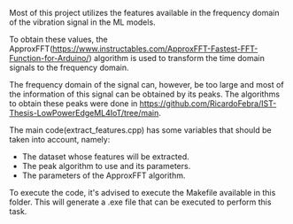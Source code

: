 Most of this project utilizes the features available in the frequency domain of the vibration signal in the ML models.

To obtain these values, the ApproxFFT(https://www.instructables.com/ApproxFFT-Fastest-FFT-Function-for-Arduino/) algorithm is used to transform the time domain signals to the frequency domain.

The frequency domain of the signal can, however, be too large and most of the information of this signal can be obtained by its peaks. The algorithms to obtain these peaks were done in https://github.com/RicardoFebra/IST-Thesis-LowPowerEdgeML4IoT/tree/main.

The main code(extract_features.cpp) has some variables that should be taken into account, namely:
* The dataset whose features will be extracted.
* The peak algorithm to use and its parameters.
* The parameters of the ApproxFFT algorithm.

To execute the code, it's advised to execute the Makefile available in this folder. This will generate a .exe file that can be executed to perform this task.
